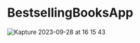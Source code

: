 # BestsellingBooksApp

![Kapture 2023-09-28 at 16 15 43](https://github.com/Bmogul/BestsellingBooksApp/assets/98663272/32f20632-ba04-4eca-8795-df8eee12b4e7)
